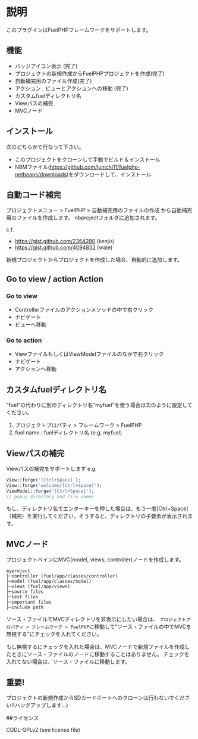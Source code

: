 # 説明

このプラグインはFuelPHPフレームワークをサポートします。

## 機能

- バッジアイコン表示 (完了)
- プロジェクトの新規作成からFuelPHPプロジェクトを作成(完了)
- 自動補完用のファイル作成(完了)
- アクション : ビューとアクションへの移動 (完了)
- カスタムfuelディレクトリ名
- Viewパスの補完
- MVCノード

## インストール

次のどちらかで行なって下さい。
- このプロジェクトをクローンして手動でビルド＆インストール
- NBMファイル(https://github.com/junichi11/fuelphp-netbeans/downloads)をダウンロードして、インストール

## 自動コード補完

プロジェクトメニュー > FuelPHP > 自動補完用のファイルの作成 から自動補完用のファイルを作成します。
nbprojectフォルダに追加されます。

c.f.
- https://gist.github.com/2364280 (kenjis)
- https://gist.github.com/4094832 (wate)

新規プロジェクトからプロジェクトを作成した場合、自動的に追加します。

## Go to view / action Action

### Go to view

- Controllerファイルのアクションメソッドの中で右クリック
- ナビゲート
- ビューへ移動

### Go to action

- ViewファイルもしくはViewModelファイルのなかで右クリック
- ナビゲート
- アクションへ移動

## カスタムfuelディレクトリ名

"fuel"の代わりに別のディレクトリ名"myfuel"を使う場合は次のように設定してください。

1. プロジェクトプロパティ > フレームワーク > FuelPHP
2. fuel name : fuelディレクトリ名 (e.g. myfuel)

## Viewパスの補完
Viewパスの補完をサポートします
e.g.

```php
View::forge('[Ctrl+Space]');
View::forge('welcome/[Ctrl+Space]');
ViewModel::forge('[Ctrl+Space]');
// popup directory and file names
```
もし、ディレクトリ名でエンターキーを押した場合は、もう一度[Ctrl+Space]（補完）を実行してください。そうすると、ディレクトリの子要素が表示されます。

## MVCノード
プロジェクトペインにMVC(model, views, controller)ノードを作成します。

```
myproject
├─controller (fuel/app/classes/controller)
├─model (fuel/app/classes/model)
├─views (fuel/app/views)
├─source files
├─test files
├─important files
├─include path
```
ソース・ファイルでMVCディレクトリを非表示にしたい場合は、
`プロジェクトプロパティ > フレームワーク > FuelPHP`に移動して"ソース・ファイルの中でMVCを無視する"にチェックを入れてください。

もし無視するにチェックを入れた場合は、MVCノードで新規ファイルを作成したときにソース・ファイルのノードに移動することはありません。
チェックを入れてない場合は、ソース・ファイルに移動します。

## 重要!
プロジェクトの新規作成からSDカードポートへのクローンは行わないでください!(ハングアップします...)

##ライセンス

CDDL-GPLv2 (see license file)
